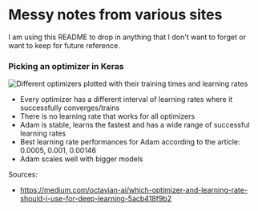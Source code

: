 # Messy notes from various sites

I am using this README to drop in anything that I don't want to forget or want to keep for future reference.

### Picking an optimizer in Keras

![Different optimizers plotted with their training times and learning rates](https://cdn-images-1.medium.com/max/1200/1*gUHTqcK1PYR1EfyYAiCrmQ.png)

* Every optimizer has a different interval of learning rates where it successfully converges/trains
* There is no learning rate that works for all optimizers
* Adam is stable, learns the fastest and has a wide range of successful learning rates
* Best learning rate performances for Adam according to the article: 0.0005, 0.001, 0.00146
* Adam scales well with bigger models

Sources:
* <https://medium.com/octavian-ai/which-optimizer-and-learning-rate-should-i-use-for-deep-learning-5acb418f9b2>
